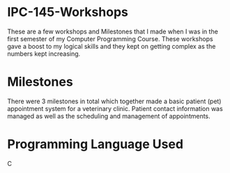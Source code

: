 # IPC-145-Workshops
These are a few workshops and Milestones that I made when I was in the first semester of my Computer Programming Course. These workshops gave a boost to my logical skills and they kept on getting complex as the numbers kept increasing.

# Milestones
There were 3 milestones in total which together made a basic patient (pet) appointment system for a veterinary clinic. Patient contact information was managed as well as the scheduling and management of appointments.

# Programming Language Used
C
